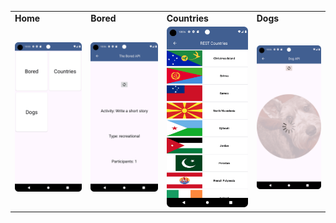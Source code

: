 
<table>
  <tr>
    <td><strong>Home</strong></td>
    <td><strong>Bored</strong></td>
      <td><strong>Countries</strong></td>
    <td><strong>Dogs</strong></td>
  </tr>
  <tr>
    <td><img src="https://github.com/Orlandroid/Resources_Repos/blob/main/androidmvvm/Home.png" width="100%"></td>
    <td><img src="https://github.com/Orlandroid/Resources_Repos/blob/main/androidmvvm/Bored.png" width="100%"></td>
    <td><img src="https://github.com/Orlandroid/Resources_Repos/blob/main/androidmvvm/Countries.png" width="100%"></td>
    <td><img src="https://github.com/Orlandroid/Resources_Repos/blob/main/androidmvvm/Dogs.png" width="100%"></td> 
  </tr>
  
  </table>
